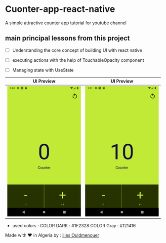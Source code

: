 # Cuonter-app-react-native
 A simple attractive  counter app tutorial for youtube channel



## main principal lessons from this project
- [ ] Understanding the core concept of building UI with react native
- [ ] executing actions with the help of TouchableOpacity component
- [ ] Managing state with UseState 





UI Preview                 |  UI Preview
:-------------------------:|:-------------------------:
![](ScreenShots/counter_app_reactnative_3.png)  |![](ScreenShots/counter_app_reactnative_1.png) 

- used  colors : 
 COLOR DARK  : #1F2328
 COLOR Gray : #121416

Made with ❤ in Algeria 
by : <a href= 'https://www.instagram.com/ilies_ouldmenouer/' >ilies Ouldmenouer</a> 
